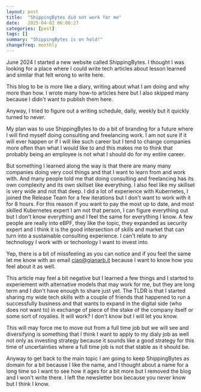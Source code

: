 ```yaml
---
layout: post
title:  "ShippingBytes did not work for me"
date:   2025-04-02 06:08:27
categories: [post]
tags: []
summary: "ShippingBytes is on hold!"
changefreq: monthly
---
```


June 2024 I started a new website called ShippingBytes. I thought I was looking
for a place where I could write tech articles about lesson learned and similar
that felt wrong to write here.

This blog to be is more like a diary, writing about what I am doing and why
more than how. I wrote many how-to articles here but I also skipped many
because I didn't want to publish them here.

Anyway, I tried to figure out a writing schedule, daily, weekly but it quickly
turned to never.

My plan was to use ShippingBytes to do a bit of branding for a future where I
will find myself doing consulting and freelancing work. I am not sure if it
will ever happen or if I will like such career but I tend to change companies
more often than what I would like to and this makes me to think that probably
being an employee is not what I should do for my entire career.

But something I learned along the way is that there are many many companies
doing very cool things and that I want to learn from and work with. And many
people told me that doing consulting and freelancing has its own complexity and
its own skillset like everything. I also feel like my skillset is very wide and
not that deep. I did a lot of experience with Kubernetes, I joined the Release
Team for a few iterations but I don't want to work with it for 8 hours. For
this reason if you want to pay the most up to date, and most skilled Kubernetes
expert I am not that person, I can figure everything out but I don't know
everything and I feel the same for everything I know. A few people are really
into eBPF, they like the topic, they expanded as security expert and I think it
is the good intersection of skills and market that can turn into a sustainable
consulting experience. I can't relate to any technology I work with or
techonlogy I want to invest into.

Yep, there is a bit of missfeeling as you can notice and if you feel the same
let me know with an email [ciao@gianarb.it](mailto:ciao@gianarb.it) because I
want to know how you feel about it as well.

This article may feel a bit negative but I learned a few things and I started
to experiement with alternative models that may work for me, but they are long
term and I don't have enough to share just yet. The TLDR is that I started
sharing my wide tech skills with a couple of friends that happened to run a
successfully business and that wants to expand in the digital side (who does
not want to) in exchange of piece of the stake of the company itself or some
sort of royalies. It will work? I don't know but I will let you know.

This will may force me to move out from a full time job but we will see and
diversifying is something that I think I want to apply to my dialy job as well
not only as investing strategy because it sounds like a good strategy for this
time of uncertainties where a full time job is not that stable as it should be.

Anyway to get back to the main topic I am going to keep ShippingBytes as domain
for a bit because I like the name, and I thought about a name for a long time
so I want to see how it ages for a bit more but I removed the blog and I
won't write there. I left the newsletter box because you never know but I
think I know.

